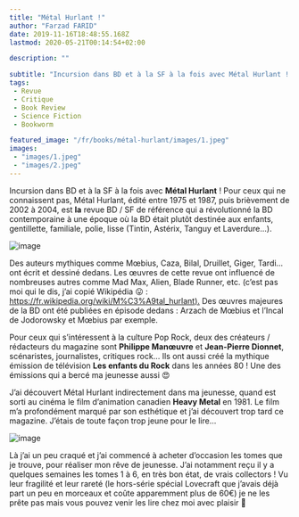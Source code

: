 ```yaml
---
title: "Métal Hurlant !"
author: "Farzad FARID"
date: 2019-11-16T18:48:55.168Z
lastmod: 2020-05-21T00:14:54+02:00

description: ""

subtitle: "Incursion dans BD et à la SF à la fois avec Métal Hurlant ! Pour ceux qui ne connaissent pas, Métal Hurlant, édité entre 1975 et 1987…"
tags:
 - Revue
 - Critique
 - Book Review
 - Science Fiction
 - Bookworm

featured_image: "/fr/books/métal-hurlant/images/1.jpeg" 
images:
 - "images/1.jpeg"
 - "images/2.jpeg"
---
```


Incursion dans BD et à la SF à la fois avec **Métal Hurlant** ! Pour ceux qui ne connaissent pas, Métal Hurlant, édité entre 1975 et 1987, puis brièvement de 2002 à 2004, est **la** revue BD / SF de référence qui a révolutionné la BD contemporaine à une époque où la BD était plutôt destinée aux enfants, gentillette, familiale, polie, lisse (Tintin, Astérix, Tanguy et Laverdure…).



![image](images/1.jpeg#layoutFillWidth)

Des auteurs mythiques comme Mœbius, Caza, Bilal, Druillet, Giger, Tardi… ont écrit et dessiné dedans. Les œuvres de cette revue ont influencé de nombreuses autres comme Mad Max, Alien, Blade Runner, etc. (c’est pas moi qui le dis, j’ai copié Wikipédia 😛 : [https://fr.wikipedia.org/wiki/M%C3%A9tal_hurlant).](https://fr.wikipedia.org/wiki/M%C3%A9tal_hurlant%29.) Des œuvres majeures de la BD ont été publiées en épisode dedans : Arzach de Mœbius et l’Incal de Jodorowsky et Mœbius par exemple.

Pour ceux qui s’intéressent à la culture Pop Rock, deux des créateurs / rédacteurs du magazine sont **Philippe Manœuvre** et **Jean-Pierre Dionnet**, scénaristes, journalistes, critiques rock… Ils ont aussi créé la mythique émission de télévision **Les enfants du Rock** dans les années 80 ! Une des émissions qui a bercé ma jeunesse aussi 😍

J’ai découvert Métal Hurlant indirectement dans ma jeunesse, quand est sorti au cinéma le film d’animation canadien **Heavy Metal** en 1981. Le film m’a profondément marqué par son esthétique et j’ai découvert trop tard ce magazine. J’étais de toute façon trop jeune pour le lire…



![image](images/2.jpeg#layoutOutsetCenter)

Là j’ai un peu craqué et j’ai commencé à acheter d’occasion les tomes que je trouve, pour réaliser mon rêve de jeunesse. J’ai notamment reçu il y a quelques semaines les tomes 1 à 6, en très bon état, de vrais collectors ! Vu leur fragilité et leur rareté (le hors-série spécial Lovecraft que j’avais déjà part un peu en morceaux et coûte apparemment plus de 60€) je ne les prête pas mais vous pouvez venir les lire chez moi avec plaisir 🙂
